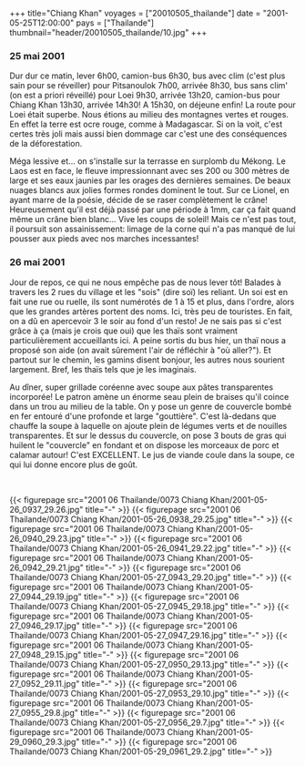 +++
title="Chiang Khan"
voyages = ["20010505_thailande"]
date = "2001-05-25T12:00:00"
pays = ["Thailande"]
thumbnail="header/20010505_thailande/10.jpg"
+++
### 25 mai 2001

Dur dur ce matin, lever 6h00, camion-bus 6h30, bus avec clim (c'est plus sain 
pour se réveiller) pour Pitsanoulok 7h00, arrivée 8h30, bus sans clim' (on est 
a priori réveillé) pour Loei 9h30, arrivée 13h20, camion-bus pour Chiang Khan 
13h30, arrivée 14h30! A 15h30, on déjeune enfin! La route pour Loei était superbe. 
Nous étions au milieu des montagnes vertes et rouges. En effet la terre est 
ocre rouge, comme à Madagascar. Si on la voit, c'est certes très joli mais aussi 
bien dommage car c'est une des conséquences de la déforestation.

Méga lessive et... on s'installe sur la terrasse en surplomb du Mékong. Le 
Laos est en face, le fleuve impressionnant avec ses 200 ou 300 mètres de large 
et ses eaux jaunies par les orages des dernières semaines. De beaux nuages blancs 
aux jolies formes rondes dominent le tout. Sur ce Lionel, en ayant marre de 
la poésie, décide de se raser complètement le crâne! Heureusement qu'il est 
déjà passé par une période à 1mm, car ça fait quand même un crâne bien blanc... 
Vive les coups de soleil! Mais ce n'est pas tout, il poursuit son assainissement: 
limage de la corne qui n'a pas manqué de lui pousser aux pieds avec nos marches 
incessantes! 

### 26 mai 2001

Jour de repos, ce qui ne nous empêche pas de nous lever tôt! Balades à travers 
les 2 rues du village et les "sois" (dire soï) les reliant. Un soi est en fait 
une rue ou ruelle, ils sont numérotés de 1 à 15 et plus, dans l'ordre, alors 
que les grandes artères portent des noms. Ici, très peu de touristes. En fait, 
on a dû en apercevoir 3 le soir au fond d'un resto! Je ne sais pas si c'est 
grâce à ça (mais je crois que oui) que les thaïs sont vraiment particulièrement 
accueillants ici. A peine sortis du bus hier, un thaï nous a proposé son aide 
(on avait sûrement l'air de réfléchir à "où aller?"). Et partout sur le chemin, 
les gamins disent bonjour, les autres nous sourient largement. Bref, les thaïs 
tels que je les imaginais.

Au dîner, super grillade coréenne avec soupe aux pâtes transparentes incorporée! 
Le patron amène un énorme seau plein de braises qu'il coince dans un trou au 
milieu de la table. On y pose un genre de couvercle bombé en fer entouré d'une 
profonde et large "gouttière". C'est là-dedans que chauffe la soupe à laquelle 
on ajoute plein de légumes verts et de nouilles transparentes. Et sur le dessus 
du couvercle, on pose 3 bouts de gras qui huilent le "couvercle" en fondant 
et on dispose les morceaux de porc et calamar autour! C'est EXCELLENT. Le jus 
de viande coule dans la soupe, ce qui lui donne encore plus de goût.

&nbsp;


{{< figurepage src="2001 06 Thailande/0073 Chiang Khan/2001-05-26_0937_29.26.jpg" title="-"  >}}
{{< figurepage src="2001 06 Thailande/0073 Chiang Khan/2001-05-26_0938_29.25.jpg" title="-"  >}}
{{< figurepage src="2001 06 Thailande/0073 Chiang Khan/2001-05-26_0940_29.23.jpg" title="-"  >}}
{{< figurepage src="2001 06 Thailande/0073 Chiang Khan/2001-05-26_0941_29.22.jpg" title="-"  >}}
{{< figurepage src="2001 06 Thailande/0073 Chiang Khan/2001-05-26_0942_29.21.jpg" title="-"  >}}
{{< figurepage src="2001 06 Thailande/0073 Chiang Khan/2001-05-27_0943_29.20.jpg" title="-"  >}}
{{< figurepage src="2001 06 Thailande/0073 Chiang Khan/2001-05-27_0944_29.19.jpg" title="-"  >}}
{{< figurepage src="2001 06 Thailande/0073 Chiang Khan/2001-05-27_0945_29.18.jpg" title="-"  >}}
{{< figurepage src="2001 06 Thailande/0073 Chiang Khan/2001-05-27_0946_29.17.jpg" title="-"  >}}
{{< figurepage src="2001 06 Thailande/0073 Chiang Khan/2001-05-27_0947_29.16.jpg" title="-"  >}}
{{< figurepage src="2001 06 Thailande/0073 Chiang Khan/2001-05-27_0948_29.15.jpg" title="-"  >}}
{{< figurepage src="2001 06 Thailande/0073 Chiang Khan/2001-05-27_0950_29.13.jpg" title="-"  >}}
{{< figurepage src="2001 06 Thailande/0073 Chiang Khan/2001-05-27_0952_29.11.jpg" title="-"  >}}
{{< figurepage src="2001 06 Thailande/0073 Chiang Khan/2001-05-27_0953_29.10.jpg" title="-"  >}}
{{< figurepage src="2001 06 Thailande/0073 Chiang Khan/2001-05-27_0955_29.8.jpg" title="-"  >}}
{{< figurepage src="2001 06 Thailande/0073 Chiang Khan/2001-05-27_0956_29.7.jpg" title="-"  >}}
{{< figurepage src="2001 06 Thailande/0073 Chiang Khan/2001-05-29_0960_29.3.jpg" title="-"  >}}
{{< figurepage src="2001 06 Thailande/0073 Chiang Khan/2001-05-29_0961_29.2.jpg" title="-"  >}}


